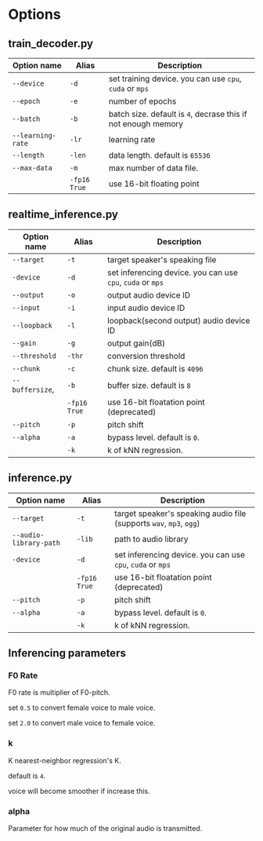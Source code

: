 # Options

## train_decoder.py
| Option name | Alias | Description |
|---| --- | ---|
|`--device`| `-d` | set training device. you can use `cpu`, `cuda` or `mps` |
|`--epoch`|  `-e` | number of epochs |
|`--batch`| `-b`| batch size. default is `4`, decrase this if not enough memory |
|`--learning-rate`| `-lr` | learning rate |
|`--length`|`-len` | data length. default is `65536` |
|`--max-data`| `-m` | max number of data file. |
|  |`-fp16 True`| use 16-bit floating point |

## realtime_inference.py
| Option name | Alias | Description |
|---| --- | ---|
|`--target`|`-t`| target speaker's speaking file |
|`-device`| `-d` | set inferencing device. you can use `cpu`, `cuda` or `mps` |
|`--output`| `-o` | output audio device ID |
|`--input`| `-i` | input audio device ID |
|`--loopback`| `-l` | loopback(second output) audio device ID |
|`--gain`| `-g` | output gain(dB) |
|`--threshold`| `-thr` | conversion threshold |
|`--chunk`| `-c` | chunk size. default is `4096` |
|`--buffersize`,| `-b` | buffer size. default is `8`|
|| `-fp16 True`| use 16-bit floatation point (deprecated)|
|`--pitch` | `-p`| pitch shift |
|`--alpha`| `-a` | bypass level. default is `0`. |
||`-k`| k of kNN regression. |

## inference.py
| Option name | Alias | Description |
|---| --- | ---|
|`--target`|`-t`| target speaker's speaking audio file (supports `wav`, `mp3`, `ogg`) |
|`--audio-library-path`| `-lib` | path to audio library |
|`-device`| `-d` | set inferencing device. you can use `cpu`, `cuda` or `mps` |
|| `-fp16 True`| use 16-bit floatation point (deprecated)|
|`--pitch`| `-p` | pitch shift |
|`--alpha`| `-a` | bypass level. default is `0`. |
||`-k`| k of kNN regression. |


## Inferencing parameters

### F0 Rate
F0 rate is multiplier of F0-pitch.

set `0.5` to convert female voice to male voice.

set `2.0` to convert male voice to female voice.

### k
K nearest-neighbor regression's K.

default is `4`.

voice will become smoother if increase this.

### alpha
Parameter for how much of the original audio is transmitted.
